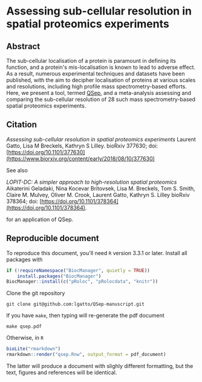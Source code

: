 # Assessing sub-cellular resolution in  spatial proteomics experiments

## Abstract

The sub-cellular localisation of a protein is paramount in defining
its function, and a protein's mis-localisation is known to lead to
adverse effect. As a result, numerous experimental techniques and
datasets have been published, with the aim to decipher localisation of
proteins at various scales and resolutions, including high profile
mass spectrometry-based efforts. Here, we present a tool, termed
[QSep](https://lgatto.github.io/pRoloc/reference/QSep-class.html), and
a meta-analysis assessing and comparing the sub-cellular resolution of
28 such mass spectrometry-based spatial proteomics experiments.

## Citation

*Assessing sub-cellular resolution in spatial proteomics experiments*
Laurent Gatto, Lisa M Breckels, Kathryn S Lilley. bioRxiv 377630; doi:
[https://doi.org/10.1101/377630](https://www.biorxiv.org/content/early/2018/08/10/377630)

See also

  *LOPIT-DC: A simpler approach to high-resolution spatial proteomics*
   Aikaterini Geladaki, Nina Kocevar Britovsek, Lisa M. Breckels, Tom
   S. Smith, Claire M. Mulvey, Oliver M. Crook, Laurent Gatto, Kathryn
   S. Lilley bioRxiv 378364; doi:
   [https://doi.org/10.1101/378364](https://doi.org/10.1101/378364).

for an application of QSep.

## Reproducible document

To reproduce this document, you'll need `R` version 3.3.1 or
later. Install all packages with

```r
if (!requireNamespace("BiocManager", quietly = TRUE))
	install.packages("BiocManager")
BiocManager::install(c("pRoloc", "pRolocdata", "knitr"))
```

Clone the git repository

```
git clone git@github.com:lgatto/QSep-manuscript.git
```

If you have `make`, then typing will re-generate the pdf document

```
make qsep.pdf
```

Otherwise, in `R`

```r
bioLite("rmarkdown")
rmarkdown::render("qsep.Rnw", output_format = pdf_document)
```

The latter will produce a document with slighly different formatting,
but the text, figures and references will be identical.
